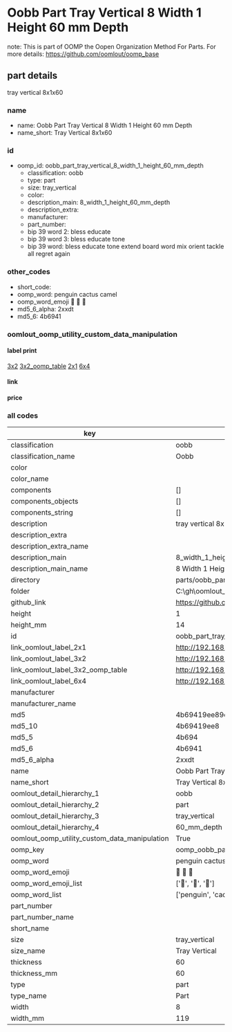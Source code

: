 # Oobb Part Tray Vertical 8 Width 1 Height 60 mm Depth  

note: This is part of OOMP the Oopen Organization Method For Parts. For more details: https://github.com/oomlout/oomp_base

##  part details
  



tray vertical 8x1x60



### name
* name: Oobb Part Tray Vertical 8 Width 1 Height 60 mm Depth
* name_short: Tray Vertical 8x1x60 
### id
* oomp_id: oobb_part_tray_vertical_8_width_1_height_60_mm_depth
  * classification: oobb
  * type: part
  * size: tray_vertical
  * color: 
  * description_main: 8_width_1_height_60_mm_depth
  * description_extra: 
  * manufacturer: 
  * part_number: 
  * bip 39 word 2: bless educate
  * bip 39 word 3: bless educate tone
  * bip 39 word: bless educate tone extend board word mix orient tackle all regret again

### other_codes
* short_code: 
* oomp_word: penguin cactus camel
* oomp_word_emoji :penguin: :cactus: :camel:
* md5_6_alpha: 2xxdt
* md5_6: 4b6941






### oomlout_oomp_utility_custom_data_manipulation
#### label print
[3x2](http://192.168.1.245:1112/?label=oomp%202xxdt)
[3x2_oomp_table](http://192.168.1.108:1112/?label=oomp%202xxdt)
[2x1](http://192.168.1.242:1112/?label=oomp%202xxdt)
[6x4](http://192.168.1.55:1112/?label=oomp%202xxdt)    

#### link

                              

#### price







### all codes 
| key | value |  
| --- | --- |  
| classification | oobb |  
| classification_name | Oobb |  
| color |  |  
| color_name |  |  
| components | [] |  
| components_objects | [] |  
| components_string | [] |  
| description | tray vertical 8x1x60 |  
| description_extra |  |  
| description_extra_name |  |  
| description_main | 8_width_1_height_60_mm_depth |  
| description_main_name | 8 Width 1 Height 60 mm Depth |  
| directory | parts/oobb_part_tray_vertical_8_width_1_height_60_mm_depth |  
| folder | C:\gh\oomlout_oobb_version_4_generated_parts\parts\oobb_part_tray_vertical_8_width_1_height_60_mm_depth |  
| github_link | https://github.com/oomlout/oomlout_oomp_part_src/tree/main/parts/oobb_part_tray_vertical_8_width_1_height_60_mm_depth |  
| height | 1 |  
| height_mm | 14 |  
| id | oobb_part_tray_vertical_8_width_1_height_60_mm_depth |  
| link_oomlout_label_2x1 | http://192.168.1.242:1112/?label=oomp%202xxdt |  
| link_oomlout_label_3x2 | http://192.168.1.245:1112/?label=oomp%202xxdt |  
| link_oomlout_label_3x2_oomp_table | http://192.168.1.108:1112/?label=oomp%202xxdt |  
| link_oomlout_label_6x4 | http://192.168.1.55:1112/?label=oomp%202xxdt |  
| manufacturer |  |  
| manufacturer_name |  |  
| md5 | 4b69419ee89c91c3f58c550fc891a0bd |  
| md5_10 | 4b69419ee8 |  
| md5_5 | 4b694 |  
| md5_6 | 4b6941 |  
| md5_6_alpha | 2xxdt |  
| name | Oobb Part Tray Vertical 8 Width 1 Height 60 mm Depth |  
| name_short | Tray Vertical 8x1x60  |  
| oomlout_detail_hierarchy_1 | oobb |  
| oomlout_detail_hierarchy_2 | part |  
| oomlout_detail_hierarchy_3 | tray_vertical |  
| oomlout_detail_hierarchy_4 | 60_mm_depth |  
| oomlout_oomp_utility_custom_data_manipulation | True |  
| oomp_key | oomp_oobb_part_tray_vertical_8_width_1_height_60_mm_depth |  
| oomp_word | penguin cactus camel |  
| oomp_word_emoji | :penguin: :cactus: :camel: |  
| oomp_word_emoji_list | [':penguin:', ':cactus:', ':camel:'] |  
| oomp_word_list | ['penguin', 'cactus', 'camel'] |  
| part_number |  |  
| part_number_name |  |  
| short_name |  |  
| size | tray_vertical |  
| size_name | Tray Vertical |  
| thickness | 60 |  
| thickness_mm | 60 |  
| type | part |  
| type_name | Part |  
| width | 8 |  
| width_mm | 119 |  
